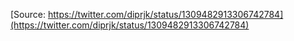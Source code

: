 [Source: https://twitter.com/diprjk/status/1309482913306742784](https://twitter.com/diprjk/status/1309482913306742784)